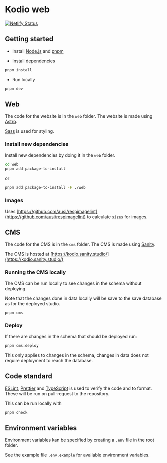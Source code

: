 # Kodio web

[![Netlify Status](https://api.netlify.com/api/v1/badges/7308bfd7-c83b-4d0a-bf41-42b8de13ac48/deploy-status)](https://app.netlify.com/sites/kodio/deploys)

## Getting started

- Install [Node.js](https://nodejs.org/en/download/) and [pnpm](https://pnpm.io/installation)

- Install dependencies

```bash
pnpm install
```

- Run locally

```bash
pnpm dev
```

## Web

The code for the website is in the `web` folder. The website is made using [Astro](https://astro.build/).

[Sass](https://sass-lang.com/) is used for styling.

### Install new dependencies

Install new dependencies by doing it in the `web` folder.

```bash
cd web
pnpm add package-to-install
```

or

```bash
pnpm add package-to-install -F ./web
```

### Images

Uses [https://github.com/ausi/respimagelint](https://github.com/ausi/respimagelint) to calculate `sizes` for images.

## CMS

The code for the CMS is in the `cms` folder. The CMS is made using [Sanity](https://www.sanity.io/).

The CMS is hosted at [https://kodio.sanity.studio/](https://kodio.sanity.studio/)

### Running the CMS locally

The CMS can be run locally to see changes in the schema without deploying.

Note that the changes done in data locally will be save to the save database as for the deployed studio.

```bash
pnpm cms
```

### Deploy

If there are changes in the schema that should be deployed run:

```bash
pnpm cms:deploy
```

This only applies to changes in the schema, changes in data does not require deployment to reach the database.

## Code standard

[ESLint](https://eslint.org/), [Prettier](https://prettier.io/) and [TypeScript](https://www.typescriptlang.org/) is used to verify the code and to format. These will be run on pull-request to the repository.

This can be run locally with

```bash
pnpm check
```

## Environment variables

Environment variables kan be specified by creating a `.env` file in the root folder.

See the example file `.env.example` for available environment variables.
